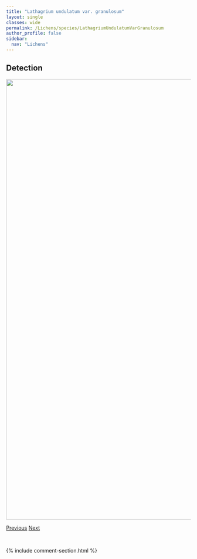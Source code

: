 ```yaml
---
title: "Lathagrium undulatum var. granulosum"
layout: single
classes: wide
permalink: /Lichens/species/LathagriumUndulatumVarGranulosum
author_profile: false
sidebar:
  nav: "Lichens"
---
```


<h2>Detection</h2>

<a href="https://drive.google.com/uc?export=view&id=1UuRPswkaun4Galn_56IAX0l6Uu_eKGO6">
<img src="https://drive.google.com/uc?export=view&id=1UuRPswkaun4Galn_56IAX0l6Uu_eKGO6" height = "1200" width = "800">
</a>


<a href="/DevelopmentWebsite/Lichens/species/LathagriumUndulatum" class="pagination--pager" title="Lathagrium undulatum">Previous</a> <a href="/DevelopmentWebsite/Lichens/species/LeciophysmaFurfurascens" class="pagination--pager" title="Leciophysma furfurascens">Next</a>

<p>&nbsp;</p>

{% include comment-section.html %}
